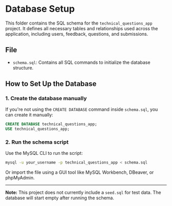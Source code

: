 # Database Setup

This folder contains the SQL schema for the `technical_questions_app` project. It defines all necessary tables and relationships used across the application, including users, feedback, questions, and submissions.

## File

- `schema.sql`: Contains all SQL commands to initialize the database structure.

## How to Set Up the Database

### 1. Create the database manually

If you're not using the `CREATE DATABASE` command inside `schema.sql`, you can create it manually:

```sql
CREATE DATABASE technical_questions_app;
USE technical_questions_app;
```

### 2. Run the schema script

Use the MySQL CLI to run the script:

```bash
mysql -u your_username -p technical_questions_app < schema.sql
```

Or import the file using a GUI tool like MySQL Workbench, DBeaver, or phpMyAdmin.

---

**Note:** This project does not currently include a `seed.sql` for test data. The database will start empty after running the schema.